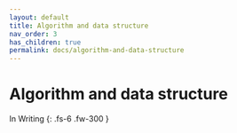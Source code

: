 ```yaml
---
layout: default
title: Algorithm and data structure
nav_order: 3
has_children: true
permalink: docs/algorithm-and-data-structure
---
```


# Algorithm and data structure

In Writing
{: .fs-6 .fw-300 }
